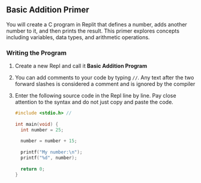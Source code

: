 ## Basic Addition Primer

You will create a C program in Replit that defines a number, adds another number to it, and then prints the result. This primer explores concepts including variables, data types, and arithmetic operations.

### Writing the Program

1. Create a new Repl and call it **Basic Addition Program**
1. You can add comments to your code by typing `//`. Any text after the two forward slashes is considered a comment and is ignored by the compiler
1. Enter the following source code in the Repl line by line. Pay close attention to the syntax and do not just copy and paste the code. 

    ```C
    #include <stdio.h> //
  
    int main(void) {
      int number = 25;
  
      number = number + 15;
  
      printf("My number:\n");
      printf("%d", number);
  
      return 0;
    }
    ```
